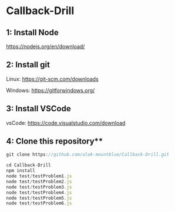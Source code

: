 # Callback-Drill

## 1: Install Node

<https://nodejs.org/en/download/>

## 2: Install git

Linux: <https://git-scm.com/downloads>

Windows: <https://gitforwindows.org/>

## 3: Install VSCode

vsCode: <https://code.visualstudio.com/download>

## 4: Clone this repository\*\*

```javascript
git clone https://github.com/alok-mountblue/Callback-Drill.git
```

```javascript
cd Callback-Drill
npm install
node test/testProblem1.js
node test/testProblem2.js
node test/testProblem3.js
node test/testProblem4.js
node test/testProblem5.js
node test/testProblem6.js
```

